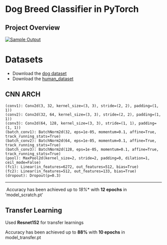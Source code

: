 # Dog Breed Classifier in PyTorch



## Project Overview


[![Sample Output](https://github.com/udacity/deep-learning-v2-pytorch/raw/master/project-dog-classification/images/sample_dog_output.png)](https://github.com/udacity/deep-learning-v2-pytorch/blob/master/project-dog-classification/images/sample_dog_output.png)



# Datasets

* Download the [dog dataset](https://s3-us-west-1.amazonaws.com/udacity-aind/dog-project/dogImages.zip)
* Download the [human_dataset](https://s3-us-west-1.amazonaws.com/udacity-aind/dog-project/lfw.zip)



## CNN ARCH

    (conv1): Conv2d(3, 32, kernel_size=(3, 3), stride=(2, 2), padding=(1, 1))
    (conv2): Conv2d(32, 64, kernel_size=(3, 3), stride=(2, 2), padding=(1, 1))
    (conv3): Conv2d(64, 128, kernel_size=(3, 3), stride=(1, 1), padding=(1, 1))
    (batch_conv1): BatchNorm2d(32, eps=1e-05, momentum=0.1, affine=True, track_running_stats=True)
    (batch_conv2): BatchNorm2d(64, eps=1e-05, momentum=0.1, affine=True, track_running_stats=True)
    (batch_conv3): BatchNorm2d(128, eps=1e-05, momentum=0.1, affine=True, track_running_stats=True)
    (pool): MaxPool2d(kernel_size=2, stride=2, padding=0, dilation=1, ceil_mode=False)
    (fc1): Linear(in_features=6272, out_features=512, bias=True)
    (fc2): Linear(in_features=512, out_features=133, bias=True)
    (dropout): Dropout(p=0.3)


-----

​	Accuracy has been achieved up to *18%** with **12 epochs** in 'model_scratch.pt'





## Transfer Learning

Used **Resnet152** for transfer learnings


Accuracy has been achieved up to **88%** with **10 epochs** in model_transfer.pt





